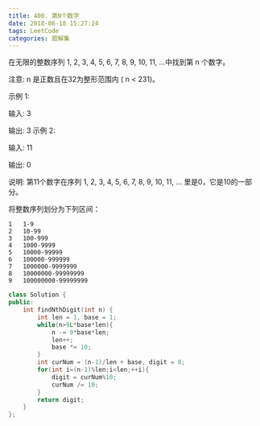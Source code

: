 ```yaml
---
title: 400. 第N个数字
date: 2018-06-18 15:27:24
tags: LeetCode
categories: 题解集
---
```


在无限的整数序列 1, 2, 3, 4, 5, 6, 7, 8, 9, 10, 11, ...中找到第 n 个数字。

注意:
n 是正数且在32为整形范围内 ( n < 231)。

示例 1:

输入:
3

输出:
3
示例 2:

输入:
11

输出:
0

说明:
第11个数字在序列 1, 2, 3, 4, 5, 6, 7, 8, 9, 10, 11, ... 里是0，它是10的一部分。

将整数序列划分为下列区间：
```
1   1-9
2   10-99
3   100-999
4   1000-9999
5   10000-99999
6   100000-999999
7   1000000-9999999
8   10000000-99999999
9   100000000-99999999
```

```cpp
class Solution {
public:
    int findNthDigit(int n) {
        int len = 1, base = 1;
        while(n>9L*base*len){
            n -= 9*base*len;
            len++;
            base *= 10;
        }
        int curNum = (n-1)/len + base, digit = 0;
        for(int i=(n-1)%len;i<len;++i){
            digit = curNum%10;
            curNum /= 10;
        }
        return digit;
    }
};
```